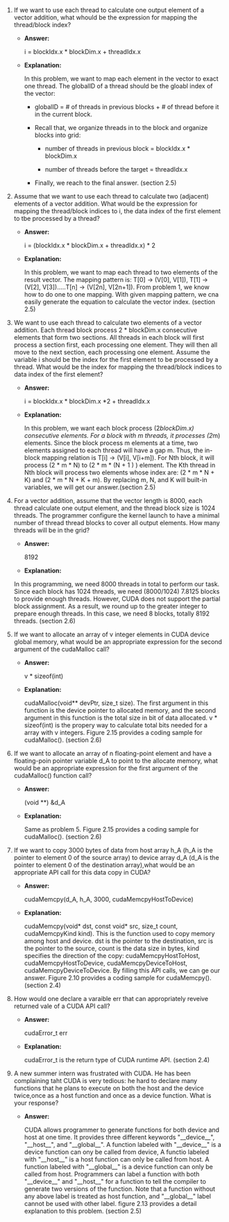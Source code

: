 1. If we want to use each thread to calculate one output element of a vector addition, what whould be the expression for mapping the thread/block index?

    * __Answer:__ 
      
      i = blockIdx.x * blockDim.x + threadIdx.x

    * __Explanation:__ 
     
      In this problem, we want to map each element in the vector to exact one thread. The globalID of a thread should be the gloabl index of the vector: 
 
      * globalID = # of threads in previous blocks + # of thread before it in the current block. 

      * Recall that, we organize threads in to the block and organize blocks into grid:

         * number of threads in previous block = blockIdx.x * blockDim.x

         * number of threads before the target = threadIdx.x

      * Finally, we reach to the final answer. (section 2.5)

 
2. Assume that we want to use each thread to calculate two (adjacent) elements of a vector addition. What would be the expression for mapping the thread/block indices to i, the data index of the first element to tbe processed by a thread?

    * __Answer:__ 
      
      i = (blockIdx.x * blockDim.x + threadIdx.x) * 2

    * __Explanation:__
       
       In this problem, we want to map each thread to two elements of the result vector. The mapping pattern is: T[0] -> (V[0], V[1]), T[1] -> (V[2], V[3]).....T[n] -> (V[2n], V[2n+1]). From problem 1, we know how to do one to one mapping. With given mapping pattern, we cna easily generate the equation to calculate the vector index. (section 2.5)

3. We want to use each thread to calculate two elements of a vector addition. Each thread block process 2 * blockDim.x consecutive elements that form two sections. All threads in each block will first process a section first, each processing one element. They will then all move to the next section, each processing one element. Assume the variable i should be the index for the first element to be processed by a thread. What would be the index for mapping the thread/block indices to data index of the first element?

   * __Answer:__ 
     
     i = blockIdx.x * blockDim.x *2 + threadIdx.x

   * __Explanation:__
     
     In this problem, we want each block process (2*blockDim.x) consecutive elements. For a block with m threads, it processes (2*m) elements. Since the block process m elements at a time, two elements assigned to each thread will have a gap m. Thus, the in-block mapping relation is T[i] -> (V[i], V[i+m]). For Nth block, it will process (2 * m * N) to (2 * m * (N + 1 ) ) element. The Kth thread in Nth block will process two elements whose index are: (2 * m * N + K) and (2 * m  * N + K + m). By replacing m, N, and K will built-in variables, we will get our answer.(section 2.5)

4. For a vector addition, assume that the vector length is 8000, each thread calculate one output element, and the thread block size is 1024 threads. The programmer configure the kernel launch to have a minimal number of thread thread blocks to cover all output elements. How many threads will be in the grid?
   
   * __Answer:__ 
    
      8192

   * __Explanation:__ 
    
    In this programming, we need 8000 threads in total to perform our task. Since each block has 1024 threads, we need (8000/1024) 7.8125 blocks to provide enough threads. However, CUDA does not support the partial block assignment. As a result, we round up to the greater integer to prepare enough threads. In this case, we need 8 blocks, totally 8192 threads. (section 2.6)

5. If we want to allocate an array of v integer elements in CUDA device global memory, what would be an appropriate expression for the second argument of the cudaMalloc call?

   * __Answer:__
     
     v * sizeof(int)

   * __Explanation:__
     
     cudaMalloc(void** devPtr, size_t size). The first argument in this function is the device pointer to allocated memory, and the second argument in this function is the total size in bit of data allocated. v * sizeof(int) is the propery way to calculate total bits needed for a array with v integers. Figure 2.15 provides a coding sample for cudaMalloc(). (section 2.6)

6. If we want to allocate an array of n floating-point element and have a floating-poin pointer variable d_A to point to the allocate memory, what would be an appropriate expression for the first argument of the cudaMalloc() function call? 

   * __Answer:__
     
     (void **) &d_A

   * __Explanation:__
     
     Same as problem 5.  Figure 2.15 provides a coding sample for cudaMalloc(). (section 2.6)

7. If we want to copy 3000 bytes of data from host array h_A (h_A is the pointer to element 0 of the source array) to device array d_A (d_A is the pointer to element 0 of the destination array),what would be an appropriate API call for this data copy in CUDA?

   * __Answer:__
     
     cudaMemcpy(d_A, h_A, 3000, cudaMemcpyHostToDevice)
   
   * __Explanation:__
     
     cudaMemcpy(void* dst, const void* src, size_t count, cudaMemcpyKind kind). This is the function used to copy memory among host and device. dst is the pointer to the destination, src is the pointer to the source, count is the data size in bytes, kind specifies the direction of the copy: cudaMemcpyHostToHost, cudaMemcpyHostToDevice, cudaMemcpyDeviceToHost, cudaMemcpyDeviceToDevice. By filling this API calls, we can ge our answer. Figure 2.10 provides a coding sample for cudaMemcpy(). (section 2.4)

8. How would one declare a varaible err that can appropriately reveive returned vale of a CUDA API call?
   
   * __Answer:__
     
     cudaError_t err

   * __Explanation:__ 
     
     cudaError_t is the return type of CUDA runtime API. (section 2.4)

9. A new summer intern was frustrated with CUDA. He has been complaining taht CUDA is very tedious: he hard to declare many functions that he plans to execute on both the host and the device twice,once as a host function and once as a device function. What is your response?

   * __Answer:__
     
     CUDA allows programmer to generate functions for both device and host at one time. It provides three different keywords "\_\_device\_\_", "\_\_host\_\_", and "\_\_global\_\_". A function labeled with "\_\_device\_\_" is a device function can ony be called from device, A functio labeled with "\_\_host\_\_" is a host function can only be called from host. A function labeled with "\_\_global\_\_" is a device function can only be called from host. Programmers can label a function with both "\_\_device\_\_" and "\_\_host\_\_" for a function to tell the compiler to generate two versions of the function. Note that a function without any above label is treated as host function, and "\_\_global\_\_" label cannot be used with other label. figure 2.13 provides a detail explanation to this problem. (section 2.5)

